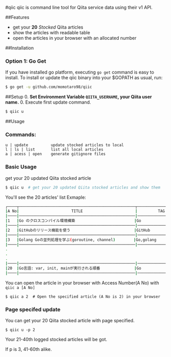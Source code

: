 #qiic
qiic is command line tool for Qiita service data using their v1 API.

##Features
* get your **20** *Stocked* Qiita articles
* show the articles with readable table
* open the articles in your browser with an allocated number

##Installation

### Option 1: Go Get
If you have installed go platform, executing `go get` command is easy to install.
To install or update the qiic binary into your $GOPATH as usual, run:
```bash
$ go get -u github.com/momotaro98/qiic
```

<!--
### Option 2: Binary
Download the latest binary from the [Releases page](https://github.com/karan/joe/releases). It's the easiest way to get started with `joe`.
-->

##Setup
0. **Set Environment Variable `QIITA_USERNAME`, your Qiita user name.**
0. Execute first update command.

```bash
$ qiic u
```

##Usage

### Commands:

```
u | update          update stocked articles to local
l | ls | list       list all local articles
a | acess | open    generate gitignore files
```

### Basic Usage

get your 20 updated Qiita stocked article

```bash
$ qiic u  # get your 20 updated Qiita stocked articles and show them
```

You'll see the 20 articles' list
Exmaple:

```bash
┌────┬───────────────────────────────────────────────────┬─────────────────────┬─────┐
|A No|                       TITLE                       |         TAG         |STOCK|
|────|───────────────────────────────────────────────────|─────────────────────|─────|
|1   |Go のクロスコンパイル環境構築                          |Go                   |  354|
|────|───────────────────────────────────────────────────|─────────────────────|─────|
|2   |GitHubのリリース機能を使う                            |GitHub               |  272|
|────|───────────────────────────────────────────────────|─────────────────────|─────|
|3   |Golang Goの並列処理を学ぶ(goroutine, channel)        |Go,golang            |   28|
|────|───────────────────────────────────────────────────|─────────────────────|─────|
.
.
.
|────|───────────────────────────────────────────────────|─────────────────────|─────|
|20  |Go言語: var, init, mainが実行される順番               |Go                   |   10|
|────|───────────────────────────────────────────────────|─────────────────────|─────|
```

You can open the article in your browser with Access Number(A No)
with `qiic a [A No]`

```
$ qiic a 2  # Open the specified article (A No is 2) in your browser
```

### Page specifed update

You can get your 20 Qiita stocked article with page specified.

```
$ qiic u -p 2
```

Your 21-40th logged stocked articles will be got.

If p is 3, 41-60th alike.
